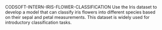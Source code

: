 CODSOFT-INTERN-IRIS-FLOWER-CLASSIFICATION
Use the Iris dataset to develop a model that can classify iris flowers into different species based on their sepal and petal measurements. This dataset is widely used for introductory classification tasks.
